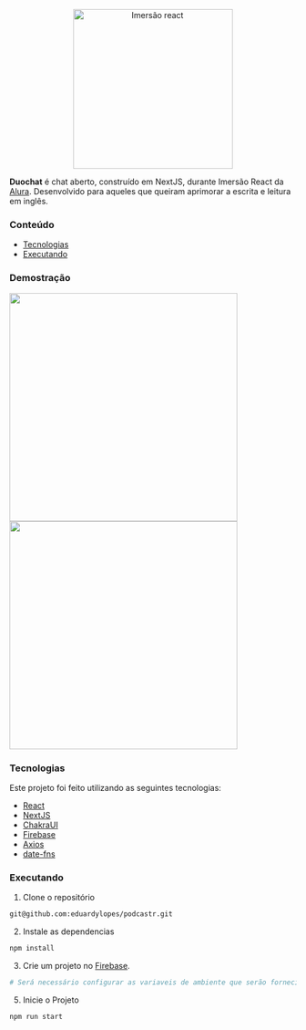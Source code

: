 <p align="center">
   <img src="https://user-images.githubusercontent.com/60992933/151864472-ebe431a4-4412-45eb-9d12-d3c45574c1b9.svg" alt="Imersão react" width="280"/>
</p>

<b>Duochat</b> é chat aberto, construído em NextJS, durante Imersão React da [Alura](https://github.com/alura). Desenvolvido para aqueles que queiram aprimorar a escrita e leitura em inglês.

### Conteúdo

- [Tecnologias](#tecnologias)
- [Executando](#executando)

### Demostração

<div>
  <img src="https://user-images.githubusercontent.com/60992933/151864289-bdfd1f18-3b24-4e05-96a0-a08508db4db0.png" width="400" />
  <img src="https://user-images.githubusercontent.com/60992933/151864286-86297034-f77a-4eb0-96ce-35baedd9ca91.png" width="400" />
</div>

### Tecnologias

Este projeto foi feito utilizando as seguintes tecnologias:

- [React](https://pt-br.reactjs.org/)
- [NextJS](https://nextjs.org/)
- [ChakraUI](https://chakra-ui.com/)
- [Firebase](https://firebase.google.com/)
- [Axios](https://axios-http.com/)
- [date-fns](https://date-fns.org/)

### Executando

1. Clone o repositório

```bash
git@github.com:eduardylopes/podcastr.git
```

2. Instale as dependencias

```bash
npm install
```

3. Crie um projeto no [Firebase](https://firebase.google.com/).

```bash
# Será necessário configurar as variaveis de ambiente que serão fornecidas pelo Firebase.
```

5. Inicie o Projeto

```bash
npm run start
```